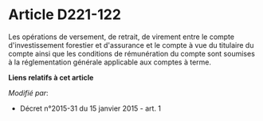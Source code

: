 # Article D221-122

Les opérations de versement, de retrait, de virement entre le compte d'investissement forestier et d'assurance et le compte à
vue du titulaire du compte ainsi que les conditions de rémunération du compte sont soumises à la réglementation générale
applicable aux comptes à terme.

**Liens relatifs à cet article**

_Modifié par_:

  - Décret n°2015-31 du 15 janvier 2015 - art. 1
